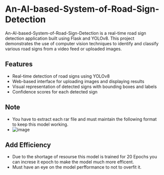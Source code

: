 # An-AI-based-System-of-Road-Sign-Detection

An-AI-based-System-of-Road-Sign-Detection is a real-time road sign detection application built using Flask and YOLOv8. This project demonstrates the use of computer vision techniques to identify and classify various road signs from a video feed or uploaded images.

## Features

- Real-time detection of road signs using YOLOv8
- Web-based interface for uploading images and displaying results
- Visual representation of detected signs with bounding boxes and labels
- Confidence scores for each detected sign

## Note
- You have to extract each rar file and must maintain the following format to keep this model working.
- ![image](https://github.com/user-attachments/assets/f26d83fe-5d1b-4135-a7ed-8777feef6291)

## Add Efficiency
- Due to the shortage of resourse this model is trained for 20 Epochs you can increse it epoch to make the model much more efficent.
- Must have an eye on the model perfformance to not to overfit it.
